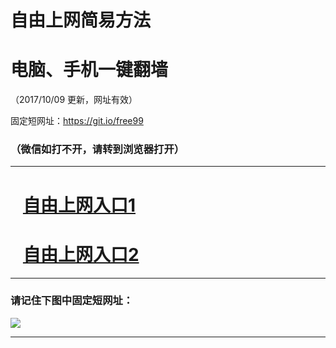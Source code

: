 ﻿# 自由上网简易方法

# 电脑、手机一键翻墙

（2017/10/09 更新，网址有效）

固定短网址：https://git.io/free99

### （微信如打不开，请转到浏览器打开）


***





# &nbsp;&nbsp; <a href="http://ft3166920420.fwq-tz-1001.info/fwqtz01.html?t=100900123547 " target="_blank">自由上网入口1</a>
# &nbsp;&nbsp; <a href="http://ft166975906.fwq-tz-1002.info/fwqtz02.html?t=100900122904 " target="_blank">自由上网入口2</a>
***

### 请记住下图中固定短网址：

<img src="https://s3-us-west-2.amazonaws.com/fwq-1001/yjfq-20170905okok.png" /> 


***

